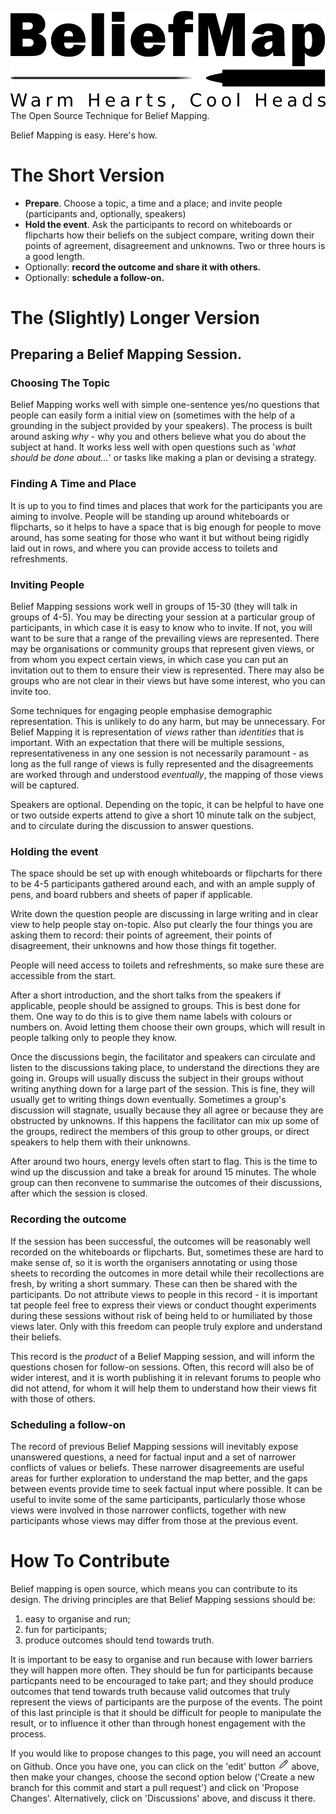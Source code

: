 ![Belief Mapping: Warm Hearts, Cool Heads](/images/Logo400.png)
The Open Source Technique for Belief Mapping.

Belief Mapping is easy. Here's how.

# The Short Version

* **Prepare**. Choose a topic, a time and a place; and invite people (participants and, optionally, speakers)
* **Hold the event**. Ask the participants to record on whiteboards or flipcharts how their beliefs on the subject compare, writing down their points of agreement, disagreement and unknowns. Two or three hours is a good length.
* Optionally: **record the outcome and share it with others.**
* Optionally: **schedule a follow-on.**

# The (Slightly) Longer Version

## Preparing a Belief Mapping Session.
### Choosing The Topic
Belief Mapping works well with simple one-sentence yes/no questions that people can easily form a initial view on (sometimes with the help of a grounding in the subject provided by your speakers). The process is built around asking _why_ - why you and others believe what you do about the subject at hand. It works less well with open questions such as '_what should be done about..._' or tasks like making a plan or devising a strategy.

### Finding A Time and Place
It is up to you to find times and places that work for the participants you are aiming to involve. People will be standing up around whiteboards or flipcharts, so it helps to have a space that is big enough for people to move around, has some seating for those who want it but without being rigidly laid out in rows, and where you can provide access to toilets and refreshments. 

### Inviting People
Belief Mapping sessions work well in groups of 15-30 (they will talk in groups of 4-5). You may be directing your session at a particular group of participants, in which case it is easy to know who to invite. If not, you will want to be sure that a range of the prevailing views are represented. There may be organisations or community groups that represent given views, or from whom you expect certain views, in which case you can put an invitation out to them to ensure their view is represented. There may also be groups who are not clear in their views but have some interest, who you can invite too. 

Some techniques for engaging people emphasise demographic representation. This is unlikely to do any harm, but may be unnecessary. For Belief Mapping it is representation of _views_ rather than _identities_ that is important. With an expectation that there will be multiple sessions, representativeness in any one session is not necessarily paramount - as long as the full range of views is fully represented and the disagreements are worked through and understood _eventually_, the mapping of those views will be captured.

Speakers are optional. Depending on the topic, it can be helpful to have one or two outside experts attend to give a short 10 minute talk on the subject, and to circulate during the discussion to answer questions.

### Holding the event

The space should be set up with enough whiteboards or flipcharts for there to be 4-5 participants gathered around each, and with an ample supply of pens, and board rubbers and sheets of paper if applicable.

Write down the question people are discussing in large writing and in clear view to help people stay on-topic. Also put clearly the four things you are asking them to record: their points of agreement, their points of disagreement, their unknowns and how those things fit together. 

People will need access to toilets and refreshments, so make sure these are accessible from the start.

After a short introduction, and the short talks from the speakers if applicable, people should be assigned to groups. This is best done for them. One way to do this is to give them name labels with colours or numbers on. Avoid letting them choose their own groups, which will result in people talking only to people they know.

Once the discussions begin, the facilitator and speakers can circulate and listen to the discussions taking place, to understand the directions they are going in. Groups will usually discuss the subject in their groups without writing anything down for a large part of the session. This is fine, they will usually get to writing things down eventually. Sometimes a group's discussion will stagnate, usually because they all agree or because they are obstructed by unknowns. If this happens the facilitator can mix up some of the groups, redirect the members of this group to other groups, or direct speakers to help them with their unknowns.

After around two hours, energy levels often start to flag. This is the time to wind up the discussion and take a break for around 15 minutes. The whole group can then reconvene to summarise the outcomes of their discussions, after which the session is closed.


### Recording the outcome

If the session has been successful, the outcomes will be reasonably well recorded on the whiteboards or flipcharts. But, sometimes these are hard to make sense of, so it is worth the organisers annotating or using those sheets to recording the outcomes in more detail while their recollections are fresh, by writing a short summary. These can then be shared with the participants. Do not attribute views to people in this record - it is important tat people feel free to express their views or conduct thought experiments during these sessions without risk of being held to or humiliated by those views later. Only with this freedom can people truly explore and understand their beliefs.

This record is the _product_ of a Belief Mapping session, and will inform the questions chosen for follow-on sessions. Often, this record will also be of wider interest, and it is worth publishing it in relevant forums to people who did not attend, for whom it will help them to understand how their views fit with those of others. 

### Scheduling a follow-on

The record of previous Belief Mapping sessions will inevitably expose unanswered questions, a need for factual input and a set of narrower conflicts of values or beliefs. These narrower disagreements are useful areas for further exploration to understand the map better, and the gaps between events provide time to seek factual input where possible. It can be useful to invite some of the same participants, particularly those whose views were involved in those narrower conflicts, together with new participants whose views may differ from those at the previous event. 

# How To Contribute
Belief mapping is open source, which means you can contribute to its design. The driving principles are that Belief Mapping sessions should be:

1. easy to organise and run;
1. fun for participants;
1. produce outcomes should tend towards truth.

It is important to be easy to organise and run because with lower barriers they will happen more often. They should be fun for participants because particpants need to be encouraged to take part; and they should produce outcomes that tend towards truth because valid outcomes that truly represent the views of participants are the purpose of the events. The point of this last principle is that it should be difficult for people to manipulate the result, or to influence it other than through honest engagement with the process.

If you would like to propose changes to this page, you will need an account on Github. Once you have one, you can click on the 'edit' button ![Edit](/images/edit.png) above, then make your changes, choose the second option below ('Create a new branch for this commit and start a pull request') and click on 'Propose Changes'. Alternatively, click on 'Discussions' above, and discuss it there.